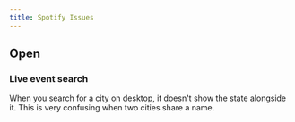 ```yaml
---
title: Spotify Issues
---
```


## Open

### Live event search

When you search for a city on desktop, it doesn't show the state alongside it. This is very confusing when two cities share a name.

